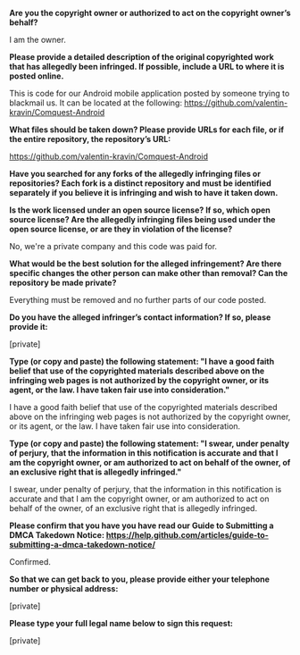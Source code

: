 **Are you the copyright owner or authorized to act on the copyright owner’s behalf?**

I am the owner.

**Please provide a detailed description of the original copyrighted work that has allegedly been infringed. If possible, include a URL to where it is posted online.**

This is code for our Android mobile application posted by someone trying to blackmail us. It can be located at the following: https://github.com/valentin-kravin/Comquest-Android

**What files should be taken down? Please provide URLs for each file, or if the entire repository, the repository’s URL:**

https://github.com/valentin-kravin/Comquest-Android

**Have you searched for any forks of the allegedly infringing files or repositories? Each fork is a distinct repository and must be identified separately if you believe it is infringing and wish to have it taken down.**

**Is the work licensed under an open source license? If so, which open source license? Are the allegedly infringing files being used under the open source license, or are they in violation of the license?**

No, we're a private company and this code was paid for.

**What would be the best solution for the alleged infringement? Are there specific changes the other person can make other than removal? Can the repository be made private?**

Everything must be removed and no further parts of our code posted.

**Do you have the alleged infringer’s contact information? If so, please provide it:**

[private]

**Type (or copy and paste) the following statement: "I have a good faith belief that use of the copyrighted materials described above on the infringing web pages is not authorized by the copyright owner, or its agent, or the law. I have taken fair use into consideration."**

I have a good faith belief that use of the copyrighted materials described above on the infringing web pages is not authorized by the copyright owner, or its agent, or the law. I have taken fair use into consideration.

**Type (or copy and paste) the following statement: "I swear, under penalty of perjury, that the information in this notification is accurate and that I am the copyright owner, or am authorized to act on behalf of the owner, of an exclusive right that is allegedly infringed."**

I swear, under penalty of perjury, that the information in this notification is accurate and that I am the copyright owner, or am authorized to act on behalf of the owner, of an exclusive right that is allegedly infringed.

**Please confirm that you have you have read our Guide to Submitting a DMCA Takedown Notice: https://help.github.com/articles/guide-to-submitting-a-dmca-takedown-notice/**

Confirmed.

**So that we can get back to you, please provide either your telephone number or physical address:**

[private]

**Please type your full legal name below to sign this request:**

[private]
